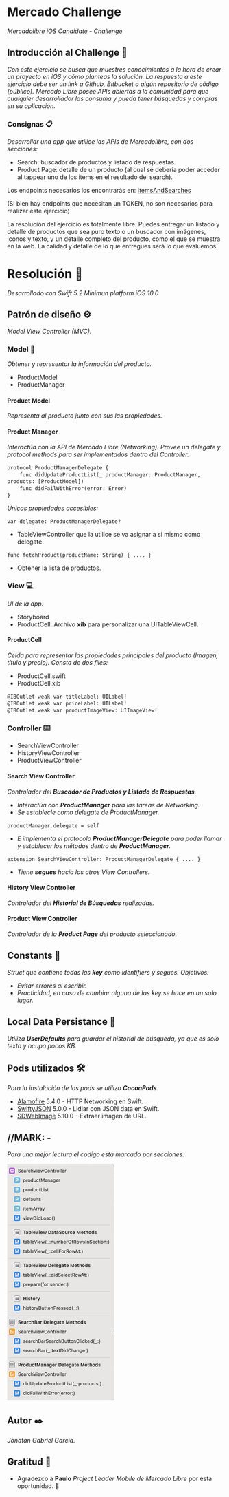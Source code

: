 
# Mercado Challenge

_Mercadolibre iOS Candidate - Challenge_



## Introducción al Challenge 🚀

_Con este ejercicio se busca que muestres conocimientos a la hora de crear un proyecto en
iOS y cómo planteas la solución. La respuesta a este ejercicio debe ser un link a Github,
Bitbucket o algún repositorio de código (público).
Mercado Libre posee APIs abiertas a la comunidad para que cualquier desarrollador las
consuma y pueda tener búsquedas y compras en su aplicación._

### Consignas 📋

_Desarrollar una app que utilice las APIs de Mercadolibre, con dos secciones:_

* Search: buscador de productos y listado de respuestas.
* Product Page: detalle de un producto (al cual se debería poder acceder al tappear
uno de los items en el resultado del search).

Los endpoints necesarios los encontrarás en:
[ItemsAndSearches](http://developers.mercadolibre.com/items-and-searches/)

(Si bien hay endpoints que necesitan un TOKEN, no son necesarios para realizar este
ejercicio)

La resolución del ejercicio es totalmente libre. Puedes entregar un listado y detalle de
productos que sea puro texto o un buscador con imágenes, iconos y texto, y un detalle
completo del producto, como el que se muestra en la web. La calidad y detalle de lo que
entregues será lo que evaluemos.



# Resolución 🔧

_Desarrollado con Swift 5.2 
Minimun platform iOS 10.0_

## Patrón de diseño ⚙️

_Model View Controller (MVC)._

### Model 📘

_Obtener y representar la información del producto._

* ProductModel
* ProductManager

#### Product Model

_Representa al producto junto con sus las propiedades._

#### Product Manager

_Interactúa con la API de Mercado Libre (Networking). 
Provee un delegate y protocol methods para ser implementados dentro del Controller._

```
protocol ProductManagerDelegate {
    func didUpdateProductList(_ productManager: ProductManager, products: [ProductModel])
    func didFailWithError(error: Error)
}
```

_Únicas propiedades accesibles:_
```
var delegate: ProductManagerDelegate?
```
* TableViewController que la utilice se va asignar a si mismo como delegate.

```
func fetchProduct(productName: String) { .... }
```
* Obtener la lista de productos.

### View 💻

_UI de la app._

* Storyboard
* ProductCell: Archivo **xib** para personalizar una UITableViewCell.

#### ProductCell

_Celda para representar las propiedades principales del producto (Imagen, título y precio). 
Consta de dos files:_

* ProductCell.swift
* ProductCell.xib

```
@IBOutlet weak var titleLabel: UILabel!
@IBOutlet weak var priceLabel: UILabel!
@IBOutlet weak var productImageView: UIImageView!
```

### Controller ⌨️

* SearchViewController 
* HistoryViewController
* ProductViewController 

#### Search View Controller

_Controlador del **Buscador de Productos y Listado de Respuestas**._

* _Interactúa con **ProductManager** para las tareas de Networking._
* _Se establecle como delegate de ProductManager._

```
productManager.delegate = self
```
* _E implementa el protocolo **ProductManagerDelegate** para poder llamar y establecer 
los métodos dentro de **ProductManager**._
```
extension SearchViewController: ProductManagerDelegate { .... }
```
* _Tiene **segues** hacia los otros View Controllers._

#### History View Controller

_Controlador del **Historial de Búsquedas** realizadas._

#### Product View Controller

_Controlador de la **Product Page** del producto seleccionado._

## Constants 🤝

_Struct que contiene todas las **key** como identifiers y segues._
_Objetivos:_
* _Evitar errores al escribir._
* _Practicidad, en caso de cambiar alguna de las key se hace en un solo lugar._

## Local Data Persistance 🔩

_Utiliza **UserDefaults** para guardar el historial de búsqueda, ya que es solo texto
y ocupa pocos KB._

## Pods utilizados 🛠️

_Para la instalación de los pods se utilizo **CocoaPods**._

* [Alamofire](https://github.com/Alamofire/Alamofire) 5.4.0 - HTTP Networking en Swift.
* [SwiftyJSON](https://github.com/SwiftyJSON/SwiftyJSON) 5.0.0 - Lidiar con JSON data en Swift.
* [SDWebImage](https://github.com/SDWebImage/SDWebImage) 5.10.0 - Extraer imagen de URL.

## //MARK: -

_Para una mejor lectura el codigo esta marcado por secciones._

<img src="images/Mark.jpg" width="250" height="549">

## Autor ✒️

_Jonatan Gabriel Garcia._

## Gratitud 🎁

* Agradezco a **Paulo** _Project Leader Mobile de Mercado Libre_ por esta oportunidad. 🍺
